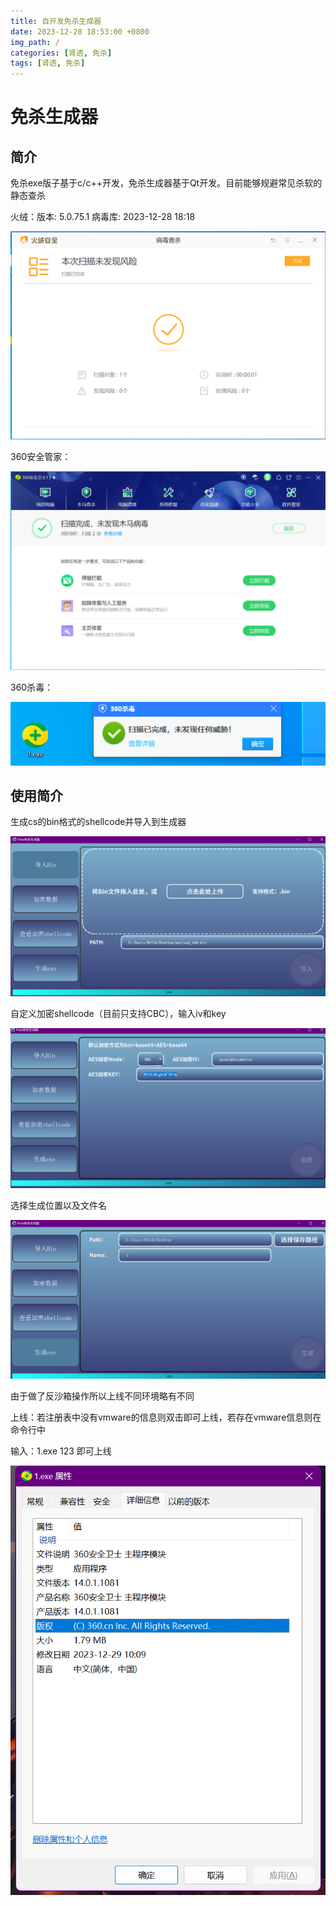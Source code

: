 ```yaml
---
title: 自开发免杀生成器
date: 2023-12-28 18:53:00 +0800
img_path: /
categories: [肾透, 免杀]
tags: [肾透, 免杀]     
---
```


# 免杀生成器

## 简介

免杀exe版子基于c/c++开发，免杀生成器基于Qt开发。目前能够规避常见杀软的静态查杀

火绒：版本: 5.0.75.1 病毒库: 2023-12-28 18:18

![image-20231229102651909](assets/image-20231229102651909.png)

360安全管家：

![image-20231229102841792](assets/image-20231229102841792.png)

360杀毒：

![image-20231229103026329](assets/image-20231229103026329.png)

## 使用简介

生成cs的bin格式的shellcode并导入到生成器

![image-20231229104349569](assets/image-20231229104349569.png)

自定义加密shellcode（目前只支持CBC），输入iv和key

![image-20231229104418135](assets/image-20231229104418135.png)

选择生成位置以及文件名

![image-20231229104514241](assets/image-20231229104514241.png)

由于做了反沙箱操作所以上线不同环境略有不同

上线：若注册表中没有vmware的信息则双击即可上线，若存在vmware信息则在命令行中 

输入：1.exe 123 即可上线

![image-20231229104912213](assets/image-20231229104912213.png)
